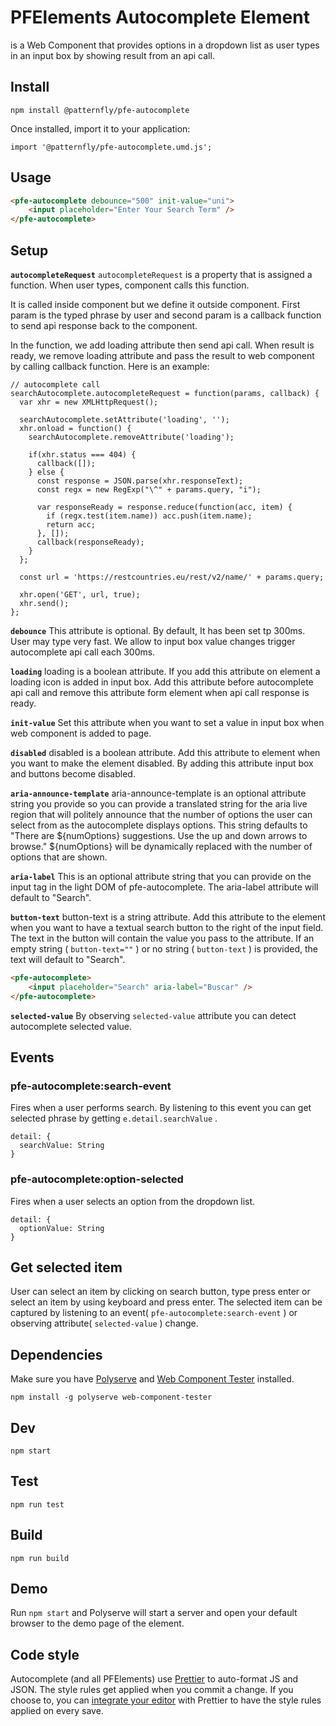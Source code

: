 # PFElements Autocomplete Element

<pfe-autocomplete> is a Web Component that provides options in a dropdown list as user types in an input box by showing result from an api call.

## Install

```
npm install @patternfly/pfe-autocomplete
```

Once installed, import it to your application:

```
import '@patternfly/pfe-autocomplete.umd.js';
```

## Usage

``` html
<pfe-autocomplete debounce="500" init-value="uni">
    <input placeholder="Enter Your Search Term" />
</pfe-autocomplete>
```

## Setup

**`autocompleteRequest`**
`autocompleteRequest` is a property that is assigned a function. When user types, component calls this function.

It is called inside component but we define it outside component. First param is the typed phrase by user and second param is a callback function to send api response back to the component.

In the function, we add loading attribute then send api call.  When result is ready, we remove loading attribute and  pass the result to web component by calling callback function. Here is an example:

```
// autocomplete call
searchAutocomplete.autocompleteRequest = function(params, callback) {
  var xhr = new XMLHttpRequest();

  searchAutocomplete.setAttribute('loading', '');
  xhr.onload = function() {
    searchAutocomplete.removeAttribute('loading');

    if(xhr.status === 404) {
      callback([]);
    } else {
      const response = JSON.parse(xhr.responseText);
      const regx = new RegExp("\^" + params.query, "i");

      var responseReady = response.reduce(function(acc, item) {
        if (regx.test(item.name)) acc.push(item.name);
        return acc;
      }, []);
      callback(responseReady);
    }
  };

  const url = 'https://restcountries.eu/rest/v2/name/' + params.query;

  xhr.open('GET', url, true);
  xhr.send();
};
```

**`debounce`**
This attribute is optional. By default, It has been set tp 300ms. User may type very fast. We allow to input box value changes trigger autocomplete api call each 300ms.

**`loading`**
loading is a boolean attribute. If you add this attribute on element a loading icon is added in input box. Add this attribute before autocomplete api call and remove this attribute form element when api call response is ready.

**`init-value`**
Set this attribute when you want to set a value in input box when web component is added to page.

**`disabled`**
disabled is a boolean attribute. Add this attribute to element when you want to make the element disabled. By adding this attribute input box and buttons become disabled.

**`aria-announce-template`**
aria-announce-template is an optional attribute string you provide so you can provide a translated string for the aria live region that will politely announce that the number of options the user can select from as the autocomplete displays options. This string defaults to "There are ${numOptions} suggestions. Use the up and down arrows to browse." ${numOptions} will be dynamically replaced with the number of options that are shown.

**`aria-label`**
This is an optional attribute string that you can provide on the input tag in the light DOM of pfe-autocomplete. The aria-label attribute will default to "Search".

**`button-text`**
button-text is a string attribute. Add this attribute to the element when you want to have a textual search button to the right of the input field. The text in the button will contain the value you pass to the attribute. If an empty string ( `button-text=""` ) or no string ( `button-text` ) is provided, the text will default to "Search".

``` html
<pfe-autocomplete>
    <input placeholder="Search" aria-label="Buscar" />
</pfe-autocomplete>
```

**`selected-value`**
By observing `selected-value` attribute you can detect autocomplete selected value.

## Events

### pfe-autocomplete:search-event

Fires when a user performs search. By listening to this event you can get selected phrase by getting `e.detail.searchValue` .

```
detail: {
  searchValue: String
}
```

### pfe-autocomplete:option-selected

Fires when a user selects an option from the dropdown list.

```
detail: {
  optionValue: String
}
```

## Get selected item

User can select an item by clicking on search button, type press enter or select an item by using keyboard and press enter. The selected item can be captured by listening to an event( `pfe-autocomplete:search-event` ) or observing attribute( `selected-value` ) change.

## Dependencies

Make sure you have [Polyserve][polyserve] and [Web Component Tester][web-component-tester] installed.

    npm install -g polyserve web-component-tester

## Dev

    npm start

## Test

    npm run test

## Build

    npm run build

## Demo

Run `npm start` and Polyserve will start a server and open your default browser to the demo page of the element.

## Code style

Autocomplete (and all PFElements) use [Prettier][prettier] to auto-format JS and JSON.  The style rules get applied when you commit a change.  If you choose to, you can [integrate your editor][prettier-ed] with Prettier to have the style rules applied on every save.

[prettier]: https://github.com/prettier/prettier/
[prettier-ed]: https://github.com/prettier/prettier/#editor-integration
[polyserve]: https://github.com/Polymer/polyserve
[web-component-tester]: https://github.com/Polymer/web-component-tester
